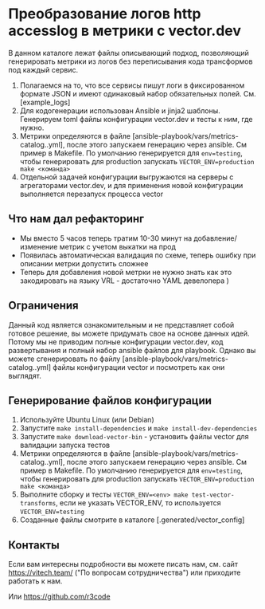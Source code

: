 # Преобразование логов http accesslog в метрики с vector.dev

В данном каталоге лежат файлы описывающий подход, позволяющий генерировать метрики из логов без переписывания кода трансформов под каждый сервис.

1. Полагаемся на то, что все сервисы пишут логи в фиксированном формате JSON и имеют одинаковый набор обязательных полей. См. [example_logs]
2. Для кодогенерации использован Ansible и jinja2 шаблоны. Генерируем toml файлы конфигурации vector.dev и тесты к ним, где нужно.
3. Метрики определяются в файле [ansible-playbook/vars/metrics-catalog.<env>.yml], после этого запускаем генерацию через ansible. См пример в Makefile. По умолчанию генерируется для `env=testing`, чтобы генерировать для production запускать `VECTOR_ENV=production make <команда>`
4. Отдельной задачей конфигурации выгружаются на серверы с агрегаторами vector.dev, и для применения новой конфигурации выполняется перезапуск процесса vector

## Что нам дал рефакторинг

* Мы вместо 5 часов теперь тратим 10-30 минут на добавление/изменение метрик с учетом выкатки на прод
* Появилась автоматическая валидация по схеме, теперь ошибку при описании метрки допустить сложнее
* Теперь для добавления новой метрки не нужно знать как это закодировать на языку VRL - достаточно YAML девелопера )


## Ограничения

Данный код является ознакомительным и не представляет собой готовое решение, вы можете придумать свое на основе данных идей.
Потому мы не приводим полные конфигурации vector.dev, код развертывания и полный набор ansible файлов для playbook.
Однако вы можете сгенерировать по файлу [ansible-playbook/vars/metrics-catalog.<env>.yml] файлы конфигурации vector и посмотреть как они выглядят.

## Генерирование файлов конфигурации

1. Используйте Ubuntu Linux (или Debian)
2. Запустите `make install-dependencies` и `make install-dev-dependencies`
3. Запустите `make download-vector-bin` - установить файлы vector для валидации запуска тестов
3. Метрики определяются в файле [ansible-playbook/vars/metrics-catalog.<env>.yml], после этого запускаем генерацию через ansible. См пример в Makefile. По умолчанию генерируется для `env=testing`, чтобы генерировать для production запускать `VECTOR_ENV=production make <команда>`
4. Выполните сборку и тесты `VECTOR_ENV=<env> make test-vector-transforms`, если не указать VECTOR_ENV, то используется `VECTOR_ENV=testing`
5. Созданные файлы смотрите в каталоге [.generated/vector_config]

## Контакты

Если вам интересны подробности вы можете писать нам, см. сайт https://vitech.team/ ("По вопросам сотрудничества") или приходите работать к нам.

Или https://github.com/r3code
